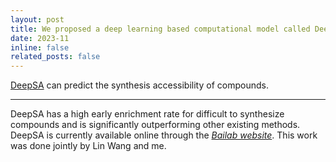 ```yaml
---
layout: post
title: We proposed a deep learning based computational model called DeepSA!
date: 2023-11
inline: false
related_posts: false
---
```


[DeepSA](https://jcheminf.biomedcentral.com/articles/10.1186/s13321-023-00771-3) can predict the synthesis accessibility of compounds.

---
DeepSA has a high early enrichment rate for difficult to synthesize compounds and is significantly outperforming other existing methods. DeepSA is currently available online through the [*Bailab website*](https://bailab.siais.shanghaitech.edu.cn/deepsa). This work was done jointly by Lin Wang and me.
